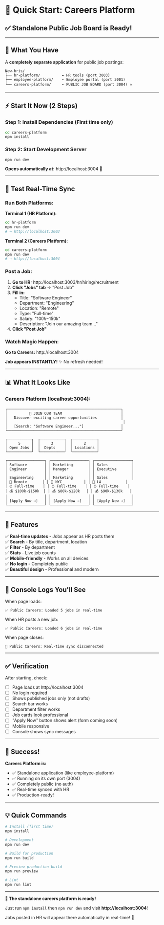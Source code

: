 # 🚀 Quick Start: Careers Platform

## ✅ Standalone Public Job Board is Ready!

---

## 🎯 What You Have

A **completely separate application** for public job postings:

```
New-hris/
├── hr-platform/          ← HR tools (port 3003)
├── employee-platform/    ← Employee portal (port 3001)
└── careers-platform/     ← PUBLIC JOB BOARD (port 3004) ⭐
```

---

## ⚡ Start It Now (2 Steps)

### **Step 1: Install Dependencies** (First time only)

```bash
cd careers-platform
npm install
```

### **Step 2: Start Development Server**

```bash
npm run dev
```

**Opens automatically at:** http://localhost:3004 🎉

---

## 🧪 Test Real-Time Sync

### **Run Both Platforms:**

**Terminal 1 (HR Platform):**
```bash
cd hr-platform
npm run dev
# → http://localhost:3003
```

**Terminal 2 (Careers Platform):**
```bash
cd careers-platform
npm run dev
# → http://localhost:3004
```

### **Post a Job:**

1. **Go to HR:** http://localhost:3003/hr/hiring/recruitment
2. **Click "Jobs" tab** → "Post Job"
3. **Fill in:**
   - Title: "Software Engineer"
   - Department: "Engineering"
   - Location: "Remote"
   - Type: "Full-time"
   - Salary: "$100k-$150k"
   - Description: "Join our amazing team..."
4. **Click "Post Job"**

### **Watch Magic Happen:**

**Go to Careers:** http://localhost:3004

**Job appears INSTANTLY!** ✨ No refresh needed!

---

## 📊 What It Looks Like

### **Careers Platform (localhost:3004):**

```
┌────────────────────────────────────────────────────┐
│          🎨 JOIN OUR TEAM                           │
│   Discover exciting career opportunities           │
│                                                     │
│   [Search: "Software Engineer..."]                 │
└────────────────────────────────────────────────────┘

┌───────────┐  ┌───────────┐  ┌───────────┐
│     5     │  │     3     │  │     2     │
│ Open Jobs │  │  Depts    │  │ Locations │
└───────────┘  └───────────┘  └───────────┘

┌─────────────────┐ ┌─────────────────┐ ┌─────────────────┐
│ Software        │ │ Marketing       │ │ Sales           │
│ Engineer        │ │ Manager         │ │ Executive       │
│                 │ │                 │ │                 │
│ Engineering     │ │ Marketing       │ │ Sales           │
│ 📍 Remote       │ │ 📍 NYC          │ │ 📍 LA           │
│ ⏰ Full-time    │ │ ⏰ Full-time    │ │ ⏰ Full-time    │
│ 💰 $100k-$150k  │ │ 💰 $80k-$120k   │ │ 💰 $90k-$130k   │
│                 │ │                 │ │                 │
│ [Apply Now →]   │ │ [Apply Now →]   │ │ [Apply Now →]   │
└─────────────────┘ └─────────────────┘ └─────────────────┘
```

---

## 🎁 Features

✅ **Real-time updates** - Jobs appear as HR posts them  
✅ **Search** - By title, department, location  
✅ **Filter** - By department  
✅ **Stats** - Live job counts  
✅ **Mobile-friendly** - Works on all devices  
✅ **No login** - Completely public  
✅ **Beautiful design** - Professional and modern  

---

## 📝 Console Logs You'll See

When page loads:
```
✅ Public Careers: Loaded 5 jobs in real-time
```

When HR posts a new job:
```
✅ Public Careers: Loaded 6 jobs in real-time
```

When page closes:
```
🔌 Public Careers: Real-time sync disconnected
```

---

## ✅ Verification

After starting, check:

- [ ] Page loads at http://localhost:3004
- [ ] No login required
- [ ] Shows published jobs only (not drafts)
- [ ] Search bar works
- [ ] Department filter works
- [ ] Job cards look professional
- [ ] "Apply Now" button shows alert (form coming soon)
- [ ] Mobile responsive
- [ ] Console shows sync messages

---

## 🎊 Success!

**Careers Platform is:**
- ✅ Standalone application (like employee-platform)
- ✅ Running on its own port (3004)
- ✅ Completely public (no auth)
- ✅ Real-time synced with HR
- ✅ Production-ready!

---

## 💡 Quick Commands

```bash
# Install (first time)
npm install

# Development
npm run dev

# Build for production
npm run build

# Preview production build
npm run preview

# Lint
npm run lint
```

---

**🎉 The standalone careers platform is ready!**

Just run `npm install` then `npm run dev` and visit **http://localhost:3004**!

Jobs posted in HR will appear there automatically in real-time! 🚀





